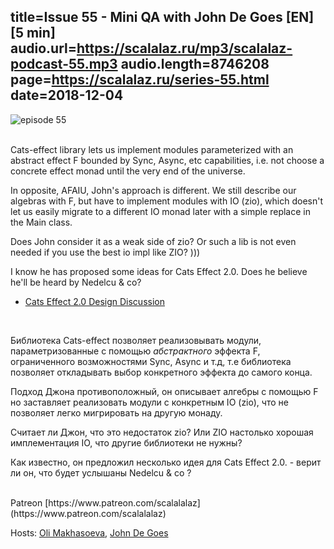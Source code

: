 title=Issue 55 - Mini QA with John De Goes [EN] [5 min]
audio.url=https://scalalaz.ru/mp3/scalalaz-podcast-55.mp3
audio.length=8746208
page=https://scalalaz.ru/series-55.html
date=2018-12-04
----

![episode 55](https://scalalaz.ru/img/episode55.jpg)

<br/>
Cats-effect library lets us implement modules parameterized with an abstract effect F bounded by Sync, Async, etc capabilities, i.e. not choose a concrete effect monad until the very end of the universe.

In opposite, AFAIU, John's approach is different. We still describe our algebras with F, but have to implement modules with IO (zio), which doesn't let us easily migrate to a different IO monad later with a simple replace in the Main class.

Does John consider it as a weak side of zio? Or such a lib is not even needed if you use the best io impl like ZIO? )))

I know he has proposed some ideas for Cats Effect 2.0. Does he believe he'll be heard by Nedelcu & co?

- [Cats Effect 2.0 Design Discussion](https://github.com/typelevel/cats-effect/issues/321)
<br/>

Библиотека Cats-effect позволяет реализовывать модули, параметризованные с помощью *абстрактного* эффекта F, ограниченного
возможностями Sync, Async и т.д, т.е библиотека позволяет откладывать выбор конкретного
эффекта до самого конца.

Подход Джона противоположный, он описывает алгебры с помощью F
но заставляет реализовать модули с конкретным IO (zio), что не позволяет легко мигрировать на другую монаду.

Считает ли Джон, что это недостаток zio? Или ZIO настолько хорошая имплементация IO, что другие библиотеки не нужны?

Как известно, он предложил несколько идея для Cats Effect 2.0. -
верит ли он, что будет услышаны Nedelcu & co ?

<br/>
Patreon [https://www.patreon.com/scalalalaz](https://www.patreon.com/scalalalaz)
<br/>

Hosts:
[Oli Makhasoeva](https://twitter.com/oli_kitty),
[John De Goes](https://twitter.com/jdegoes)
